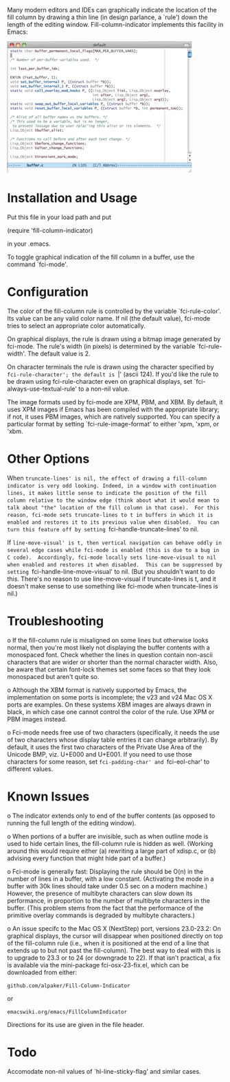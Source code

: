 Many modern editors and IDEs can graphically indicate the location of the
fill column by drawing a thin line (in design parlance, a `rule') down the
length of the editing window.  Fill-column-indicator implements this
facility in Emacs:

![](./FciRuleStyle.png)

Installation and Usage
======================

Put this file in your load path and put

  (require 'fill-column-indicator)

in your .emacs.

To toggle graphical indication of the fill column in a buffer, use the
command `fci-mode'.

Configuration
=============

The color of the fill-column rule is controlled by the variable
`fci-rule-color'.  Its value can be any valid color name.  If nil (the
default value), fci-mode tries to select an appropriate color
automatically.

On graphical displays, the rule is drawn using a bitmap image generated by
fci-mode.  The rule's width (in pixels) is determined by the variable
`fci-rule-width'.  The default value is 2.

On character terminals the rule is drawn using the character specified by
`fci-rule-character'; the default is `|' (ascii 124).  If you'd like the
rule to be drawn using fci-rule-character even on graphical displays, set
`fci-always-use-textual-rule' to a non-nil value.

The image formats used by fci-mode are XPM, PBM, and XBM.  By default, it
uses XPM images if Emacs has been compiled with the appropriate library;
if not, it uses PBM images, which are natively supported.  You can specify
a particular format by setting `fci-rule-image-format' to either 'xpm,
'xpm, or 'xbm.

Other Options
=============

When `truncate-lines' is nil, the effect of drawing a fill-column
indicator is very odd looking. Indeed, in a window with continuation
lines, it makes little sense to indicate the position of the fill column
relative to the window edge (think about what it would mean to talk about
"the" location of the fill column in that case).  For this reason,
fci-mode sets truncate-lines to t in buffers in which it is enabled and
restores it to its previous value when disabled.  You can turn this
feature off by setting `fci-handle-truncate-lines' to nil.

If `line-move-visual' is t, then vertical navigation can behave oddly in
several edge cases while fci-mode is enabled (this is due to a bug in C
code).  Accordingly, fci-mode locally sets line-move-visual to nil when
enabled and restores it when disabled.  This can be suppressed by setting
`fci-handle-line-move-visual' to nil.  (But you shouldn't want to do
this.  There's no reason to use line-move-visual if truncate-lines is t,
and it doesn't make sense to use something like fci-mode when
truncate-lines is nil.)

Troubleshooting
===============

o If the fill-column rule is misaligned on some lines but otherwise looks
  normal, then you're most likely not displaying the buffer contents with
  a monospaced font.  Check whether the lines in question contain
  non-ascii characters that are wider or shorter than the normal character
  width.  Also, be aware that certain font-lock themes set some faces so
  that they look monospaced but aren't quite so.

o Although the XBM format is natively supported by Emacs, the
  implementation on some ports is incomplete; the v23 and v24 Mac OS X
  ports are examples.  On these systems XBM images are always drawn in
  black, in which case one cannot control the color of the rule.  Use XPM
  or PBM images instead.

o Fci-mode needs free use of two characters (specifically, it needs the
  use of two characters whose display table entries it can change
  arbitrarily).  By default, it uses the first two characters of the
  Private Use Area of the Unicode BMP, viz. U+E000 and U+E001.  If you
  need to use those characters for some reason, set `fci-padding-char' and
  `fci-eol-char' to different values.

Known Issues
============

o The indicator extends only to end of the buffer contents (as opposed to
  running the full length of the editing window).

o When portions of a buffer are invisible, such as when outline mode is
  used to hide certain lines, the fill-column rule is hidden as
  well.  (Working around this would require either (a) rewriting a large
  part of xdisp.c, or (b) advising every function that might hide part of
  a buffer.)

o Fci-mode is generally fast:  Displaying the rule should be O(n) in the
  number of lines in a buffer, with a low constant.  (Activating the mode
  in a buffer with 30k lines should take under 0.5 sec on a modern
  machine.)  However, the presence of multibyte characters can slow down
  its performance, in proportion to the number of multibyte characters in
  the buffer.  (This problem stems from the fact that the performance of
  the primitive overlay commands is degraded by multibyte characters.)

o An issue specifc to the Mac OS X (NextStep) port, versions 23.0-23.2: On
  graphical displays, the cursor will disappear when positioned directly
  on top of the fill-column rule (i.e., when it is positioned at the end
  of a line that extends up to but not past the fill-column).  The best
  way to deal with this is to upgrade to 23.3 or to 24 (or downgrade to
  22).  If that isn't practical, a fix is available via the mini-package
  fci-osx-23-fix.el, which can be downloaded from either:

    github.com/alpaker/Fill-Column-Indicator

  or

    emacswiki.org/emacs/FillColumnIndicator

 Directions for its use are given in the file header.

Todo
====

Accomodate non-nil values of `hl-line-sticky-flag' and similar cases.

